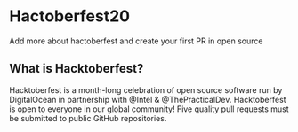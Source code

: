 # Hactoberfest20
Add more about hactoberfest and create your first PR in open source

## What is Hacktoberfest?
Hacktoberfest is a month-long celebration of open source software run by DigitalOcean in partnership with @Intel & @ThePracticalDev. Hacktoberfest is open to everyone in our global community! Five quality pull requests must be submitted to public GitHub repositories.
